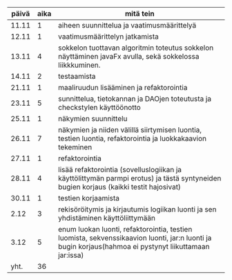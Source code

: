 päivä | aika | mitä tein
----- | ---- | ---------
11.11 | 1 | aiheen suunnittelua ja vaatimusmäärittelyä 
12.11 | 1 | vaatimusmäärittelyn jatkamista
13.11 | 4 | sokkelon tuottavan algoritmin toteutus sokkelon näyttäminen javaFx avulla, sekä sokkelossa liikkkuminen.
14.11 | 2 | testaamista
21.11 | 1 | maaliruudun lisääminen ja refaktorointia
23.11 | 5 | sunnittelua, tietokannan ja DAOjen toteutusta ja checkstylen käyttöönotto
25.11 | 1 | näkymien suunnittelu
26.11 | 7 | näkymien ja niiden välillä siirtymisen luontia, testien luontia, refaktorointia ja luokkakaavion tekeminen 
27.11 | 1 | refaktorointia
28.11 | 4 | lisää refaktorointia (sovelluslogiikan ja käyttölittymän parmpi erotus) ja tästä syntyneiden bugien korjaus (kaikki testit hajosivat)
30.11 | 1 | testien korjaamista
2.12 | 3 | rekisöröitymis ja kirjautumis logiikan luonti ja sen yhdistäminen käyttöliittymään
3.12 | 5 | enum luokan luonti, refaktorointia, testien luomista, sekvenssikaavion luonti, jar:n luonti ja bugin korjaus(hahmoa ei pystynyt liikuttamaan jar:issa)
yht. | 36 |
